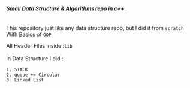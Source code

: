 #### *Small Data Structure & Algorithms repo in c++ .* <br><br>
This repository just like any data structure repo, but I did it from `scratch` With Basics of `OOP`

All Header Files inside :`lib` <br><br>
In Data Structure I did :

    1. STACK
    2. queue += Circular
    3. Linked List

